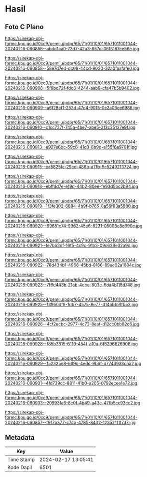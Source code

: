 # Hasil

## Foto C Plano

https://sirekap-obj-formc.kpu.go.id/0cc9/pemilu/pdpr/65/71/01/10/01/6571011001044-20240216-060856--abdd1aa0-73d7-42a3-857d-06f5187ee56e.jpg

https://sirekap-obj-formc.kpu.go.id/0cc9/pemilu/pdpr/65/71/01/10/01/6571011001044-20240216-060858--58e7d7ed-dc09-44cd-9030-32a0faafafe0.jpg

https://sirekap-obj-formc.kpu.go.id/0cc9/pemilu/pdpr/65/71/01/10/01/6571011001044-20240216-060908--5f9bd72f-fdc6-4244-aab9-cfa47b5b9402.jpg

https://sirekap-obj-formc.kpu.go.id/0cc9/pemilu/pdpr/65/71/01/10/01/6571011001044-20240216-060909--a6f28cf1-253d-47d4-9015-0e2a06ce6988.jpg

https://sirekap-obj-formc.kpu.go.id/0cc9/pemilu/pdpr/65/71/01/10/01/6571011001044-20240216-060910--c1cc737f-745a-4be7-abe5-213c35137e9f.jpg

https://sirekap-obj-formc.kpu.go.id/0cc9/pemilu/pdpr/65/71/01/10/01/6571011001044-20240216-060913--e927e6bc-59c6-41c8-8b9d-e155f6a9761f.jpg

https://sirekap-obj-formc.kpu.go.id/0cc9/pemilu/pdpr/65/71/01/10/01/6571011001044-20240216-060915--ea5825fc-29cd-486b-a7fb-5c5249213724.jpg

https://sirekap-obj-formc.kpu.go.id/0cc9/pemilu/pdpr/65/71/01/10/01/6571011001044-20240216-060918--ebffdd7e-e19d-44b2-80ee-fe93d5bc2b94.jpg

https://sirekap-obj-formc.kpu.go.id/0cc9/pemilu/pdpr/65/71/01/10/01/6571011001044-20240216-060919--1f3fe302-6884-4b9f-b765-8a56f83a5880.jpg

https://sirekap-obj-formc.kpu.go.id/0cc9/pemilu/pdpr/65/71/01/10/01/6571011001044-20240216-060920--99651c74-9962-45e6-8231-05098c8e690e.jpg

https://sirekap-obj-formc.kpu.go.id/0cc9/pemilu/pdpr/65/71/01/10/01/6571011001044-20240216-060921--fe7bb3df-16f5-4c9c-91b3-09c636e32a9d.jpg

https://sirekap-obj-formc.kpu.go.id/0cc9/pemilu/pdpr/65/71/01/10/01/6571011001044-20240216-060922--78d434b1-4966-45bd-8166-89ee02a1684c.jpg

https://sirekap-obj-formc.kpu.go.id/0cc9/pemilu/pdpr/65/71/01/10/01/6571011001044-20240216-060923--7f6d443b-21ab-4dba-803c-6da4b118d748.jpg

https://sirekap-obj-formc.kpu.go.id/0cc9/pemilu/pdpr/65/71/01/10/01/6571011001044-20240216-060925--139b0df9-1db7-4575-8e77-d14bbb9ffb53.jpg

https://sirekap-obj-formc.kpu.go.id/0cc9/pemilu/pdpr/65/71/01/10/01/6571011001044-20240216-060926--4cf2ecbc-2977-4c73-8eaf-d12cc0bb82c6.jpg

https://sirekap-obj-formc.kpu.go.id/0cc9/pemilu/pdpr/65/71/01/10/01/6571011001044-20240216-060928--f85b3615-6119-454f-a10a-6f6296826908.jpg

https://sirekap-obj-formc.kpu.go.id/0cc9/pemilu/pdpr/65/71/01/10/01/6571011001044-20240216-060929--f52325e8-669c-4edd-9b6f-d774d938daa2.jpg

https://sirekap-obj-formc.kpu.go.id/0cc9/pemilu/pdpr/65/71/01/10/01/6571011001044-20240216-060931--4fd739cc-8811-41b0-a205-0792ecee1e72.jpg

https://sirekap-obj-formc.kpu.go.id/0cc9/pemilu/pdpr/65/71/01/10/01/6571011001044-20240216-060933--20993fa6-8c0f-4b49-a43c-47fb5cc93cc2.jpg

https://sirekap-obj-formc.kpu.go.id/0cc9/pemilu/pdpr/65/71/01/10/01/6571011001044-20240216-060857--f917b377-c74a-4785-8402-12352111f7d7.jpg


## Metadata

| Key        | Value               |
| ---------- | ------------------- |
| Time Stamp | 2024-02-17 13:05:41 |
| Kode Dapil | 6501                |



